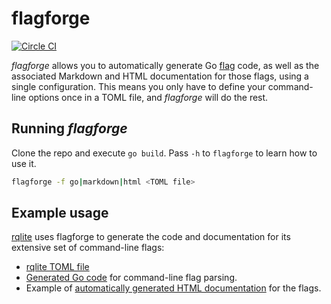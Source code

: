 # flagforge

[![Circle CI](https://circleci.com/gh/rqlite/flagforge/tree/master.svg?style=svg)](https://circleci.com/gh/rqlite/flagforge/tree/master)

_flagforge_ allows you to automatically generate Go [flag](https://pkg.go.dev/flag) code, as well as the associated Markdown and HTML documentation for those flags, using a single configuration. This means you only have to define your command-line options once in a TOML file, and _flagforge_ will do the rest.

## Running _flagforge_
Clone the repo and execute `go build`. Pass `-h` to `flagforge` to learn how to use it.
```bash
flagforge -f go|markdown|html <TOML file>
```

## Example usage
[rqlite](https://www.rqlite.io) uses flagforge to generate the code and documentation for its extensive set of command-line flags:
- [rqlite TOML file](https://github.com/rqlite/rqlite/blob/v8.36.8/cmd/rqlited/flags.toml)
- [Generated Go code](https://github.com/rqlite/rqlite/blob/v8.36.8/cmd/rqlited/config_flags.go) for command-line flag parsing.
- Example of [automatically generated HTML documentation](https://rqlite.io/docs/guides/config/) for the flags.
